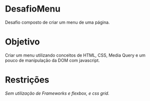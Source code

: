# DesafioMenu
Desafio composto de criar um menu de uma página.

# Objetivo
Criar um menu utilizando conceitos de HTML, CSS, Media Query e um pouco de manipulação da DOM com javascript.

# Restrições
*Sem utilização de Frameworks e flexbox, e css grid.*
